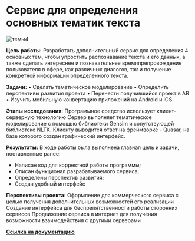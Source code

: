 # Сервис для определения основных тематик текста

![темы4](https://user-images.githubusercontent.com/95929550/154800401-40d2994e-4de8-4dec-90fc-36aa690ba50d.jpg)

**Цель работы:**     Разработать дополнительный сервис для определения 4 основных тем, чтобы упростить распознавание текста и его данных, а также сделать интереснее и познавательнее времяпрепровождение пользователя в сфере, как различных диалогов, так и получение конкретной информации определенного текста.

**Задачи:** •	Сделать тематическое моделирование
        •	Определить перспективы развития проекта
        •	Перенести получившийся проект в AR 
        •	Изучить мобильную конвертацию приложений на Android и iOS

**Этапы исследования:** Программное  средство использует клиент-серверную технологию 
Сервер выполняет тематическое моделирование с помощью библиотеки Gensim и сопутствующей библиотеке NLTK.
Клиенту выводится ответ на фреймворке - Quasar, на базе которого создан графический интерфейс.

**Результаты:**
В ходе работы была выполнена главная цель и задачи, поставленные ранее:
- Написан код для корректной работы программы;
- Описан функционал разрабатываемого сервиса;
- Определены перспектив развития;
- Создан удобный интерфейс

**Перспективы проекта:** Оформление для коммерческого сервиса с целью получения дополнительных возможностей его реализации
Создание интерфейса для беспрепятственности работы сторонних сервисов
Продвижение сервиса в интернет для получения возможности взаимодействия с другими серверами 

[**Ссылка на документацию**](/Документы)
